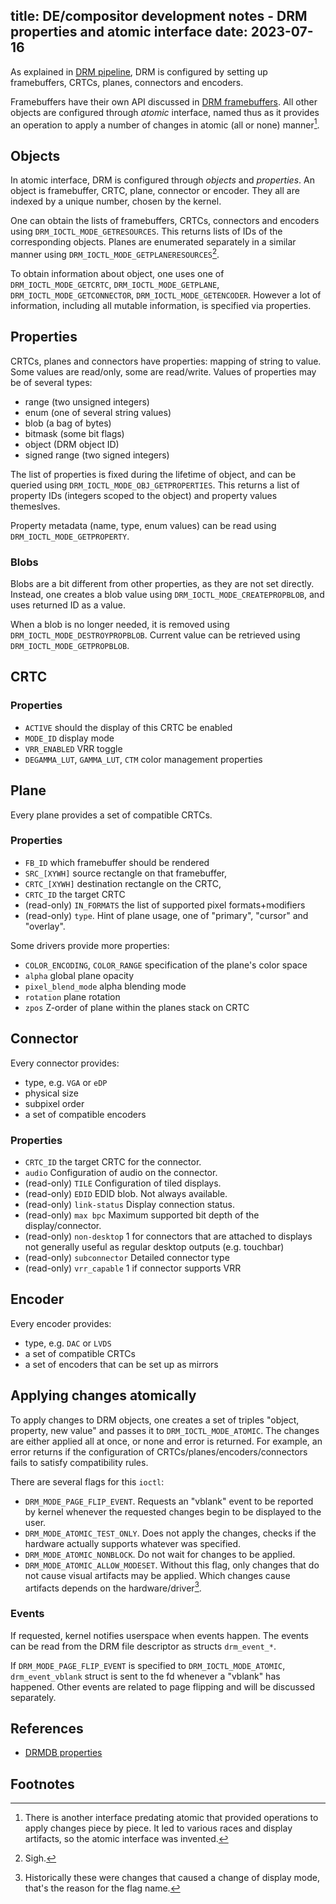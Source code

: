 title: DE/compositor development notes - DRM properties and atomic interface
date: 2023-07-16
----
As explained in [DRM pipeline](/blog/05-de-drm-pipeline), DRM is configured
by setting up framebuffers, CRTCs, planes, connectors and encoders.

Framebuffers have their own API discussed in [DRM framebuffers](/blog/06-de-drm-framebuffer).
All other objects are configured through _atomic_ interface, named thus as it provides an
operation to apply a number of changes in atomic (all or none) manner[^non-atomic].

## Objects

In atomic interface, DRM is configured through _objects_ and _properties_. An object
is framebuffer, CRTC, plane, connector or encoder. They all are indexed by a unique
number, chosen by the kernel.

One can obtain the lists of framebuffers, CRTCs, connectors and encoders using
`DRM_IOCTL_MODE_GETRESOURCES`. This returns lists of IDs of the corresponding objects.
Planes are enumerated separately in a similar manner using
`DRM_IOCTL_MODE_GETPLANERESOURCES`[^sigh].

To obtain information about object, one uses one of `DRM_IOCTL_MODE_GETCRTC`,
`DRM_IOCTL_MODE_GETPLANE`, `DRM_IOCTL_MODE_GETCONNECTOR`, `DRM_IOCTL_MODE_GETENCODER`.
However a lot of information, including all mutable information, is specified
via properties.

## Properties

CRTCs, planes and connectors have properties: mapping of string to value. Some values are
read/only, some are read/write. Values of properties may be of several types:
- range (two unsigned integers)
- enum (one of several string values)
- blob (a bag of bytes)
- bitmask (some bit flags)
- object (DRM object ID)
- signed range (two signed integers)

The list of properties is fixed during the lifetime of object, and can be queried using
`DRM_IOCTL_MODE_OBJ_GETPROPERTIES`. This returns a list of property IDs (integers scoped
to the object) and property values themeslves.

Property metadata (name, type, enum values) can be read using `DRM_IOCTL_MODE_GETPROPERTY`.

### Blobs

Blobs are a bit different from other properties, as they are not set directly. Instead,
one creates a blob value using `DRM_IOCTL_MODE_CREATEPROPBLOB`, and uses returned ID as a value.

When a blob is no longer needed, it is removed using `DRM_IOCTL_MODE_DESTROYPROPBLOB`. Current
value can be retrieved using `DRM_IOCTL_MODE_GETPROPBLOB`.

## CRTC

### Properties

- `ACTIVE` should the display of this CRTC be enabled
- `MODE_ID` display mode
- `VRR_ENABLED` VRR toggle
- `DEGAMMA_LUT`, `GAMMA_LUT`, `CTM` color management properties

## Plane

Every plane provides a set of compatible CRTCs.

### Properties

- `FB_ID` which framebuffer should be rendered
- `SRC_[XYWH]` source rectangle on that framebuffer,
- `CRTC_[XYWH]` destination rectangle on the CRTC,
- `CRTC_ID` the target CRTC
- (read-only) `IN_FORMATS` the list of supported pixel formats+modifiers
- (read-only) `type`. Hint of plane usage, one of "primary", "cursor" and "overlay".

Some drivers provide more properties:
- `COLOR_ENCODING`, `COLOR_RANGE` specification of the plane's color space
- `alpha` global plane opacity
- `pixel_blend_mode` alpha blending mode
- `rotation` plane rotation
- `zpos` Z-order of plane within the planes stack on CRTC

## Connector

Every connector provides:
- type, e.g. `VGA` or `eDP`
- physical size
- subpixel order
- a set of compatible encoders

### Properties

- `CRTC_ID` the target CRTC for the connector.
- `audio` Configuration of audio on the connector.
- (read-only) `TILE` Configuration of tiled displays.
- (read-only) `EDID` EDID blob. Not always available.
- (read-only) `link-status` Display connection status.
- (read-only) `max bpc` Maximum supported bit depth of the display/connector.
- (read-only) `non-desktop` 1 for connectors that are attached to displays
  not generally useful as regular desktop outputs (e.g. touchbar)
- (read-only) `subconnector` Detailed connector type
- (read-only) `vrr_capable` 1 if connector supports VRR

## Encoder

Every encoder provides:
- type, e.g. `DAC` or `LVDS`
- a set of compatible CRTCs
- a set of encoders that can be set up as mirrors

## Applying changes atomically

To apply changes to DRM objects, one creates a set of triples "object, property, new value"
and passes it to `DRM_IOCTL_MODE_ATOMIC`. The changes are either applied all at once, or none
and error is returned. For example, an error returns if the configuration of
CRTCs/planes/encoders/connectors fails to satisfy compatibility rules.

There are several flags for this `ioctl`:
- `DRM_MODE_PAGE_FLIP_EVENT`. Requests an "vblank" event to be reported by kernel whenever
  the requested changes begin to be displayed to the user.
- `DRM_MODE_ATOMIC_TEST_ONLY`. Does not apply the changes, checks if the hardware actually supports whatever was specified.
- `DRM_MODE_ATOMIC_NONBLOCK`. Do not wait for changes to be applied.
- `DRM_MODE_ATOMIC_ALLOW_MODESET`. Without this flag, only changes that do not
  cause visual artifacts may be applied. Which changes cause artifacts depends on
  the hardware/driver[^artifacts].

### Events

If requested, kernel notifies userspace when events happen. The events
can be read from the DRM file descriptor as structs `drm_event_*`.

If `DRM_MODE_PAGE_FLIP_EVENT` is specified to `DRM_IOCTL_MODE_ATOMIC`,
`drm_event_vblank` struct is sent to the fd whenever a "vblank" has happened.
Other events are related to page flipping and will be discussed separately.

## References

- [DRMDB properties](https://drmdb.emersion.fr/properties)

## Footnotes

[^non-atomic]:
	There is another interface predating atomic that provided operations to apply changes
	piece by piece. It led to various races and display artifacts, so the atomic interface
	was invented.
[^sigh]:
	Sigh.
[^artifacts]:
	Historically these were changes that caused a change of display mode, that's the reason
	for the flag name.
